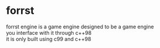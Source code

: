 # forrst
forrst engine is a game engine designed to be a game engine  
you interface with it through c++98  
it is only built using c99 and c++98  

